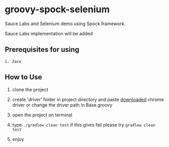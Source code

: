 # groovy-spock-selenium
Sauce Labs and Selenium demo using Spock framework.

Sauce Labs implementation will be added

## Prerequisites for using
```
1. Java
```

## How to Use 

1. clone the project

2. create 'driver' folder in project directory and paste [downloaded](http://chromedriver.chromium.org/downloads) chrome driver
   or change the driver path in Base.groovy 

3. open the project on terminal
   
3. type ```./gradlew clean test``` if this gives fail please try ```gradlew clean test```

4. enjoy